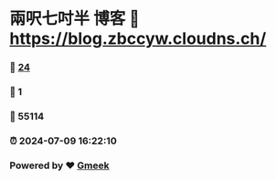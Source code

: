 # 兩呎七吋半 博客 :link: https://blog.zbccyw.cloudns.ch/ 
### :page_facing_up: [24](https://blog.zbccyw.cloudns.ch//tag.html) 
### :speech_balloon: 1 
### :hibiscus: 55114 
### :alarm_clock: 2024-07-09 16:22:10 
### Powered by :heart: [Gmeek](https://github.com/Meekdai/Gmeek)
